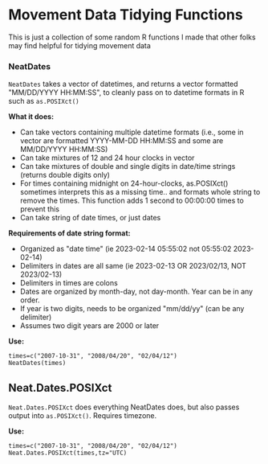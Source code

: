 # Movement Data Tidying Functions

This is just a collection of some random R functions I made that other folks may find helpful for tidying movement data

### NeatDates    

`NeatDates` takes a vector of datetimes, and returns a vector formatted "MM/DD/YYYY HH\:MM:SS", to cleanly pass on to datetime formats in R such as `as.POSIXct()`    

 **What it does:**     
  
* Can take vectors containing multiple datetime formats (i.e., some in vector are formatted YYYY-MM-DD HH\:MM:SS and some are MM/DD/YYYY HH\:MM:SS)
* Can take mixtures of 12 and 24 hour clocks in vector    
* Can take mixtures of double and single digits in date/time strings (returns double digits only)    
* For times containing midnight on 24-hour-clocks, as.POSIXct() sometimes interprets this as a missing time.. and formats whole string to remove the times. This function adds 1 second to 00\:00:00 times to prevent this
* Can take string of date times, or just dates

**Requirements of date string format:**      
      
* Organized as "date time" (ie 2023-02-14 05\:55:02 not 05\:55:02 2023-02-14)    
* Delimiters in dates are all same (ie 2023-02-13 OR 2023/02/13, NOT 2023/02-13)    
* Delimiters in times are colons    
* Dates are organized by month-day, not day-month. Year can be in any order.
* If year is two digits, needs to be organized "mm/dd/yy" (can be any delimiter)
* Assumes two digit years are 2000 or later

**Use:**    

    times=c("2007-10-31", "2008/04/20", "02/04/12")
    NeatDates(times)

## Neat.Dates.POSIXct

`Neat.Dates.POSIXct` does everything NeatDates does, but also passes output into `as.POSIXct()`. Requires timezone.

**Use:**

    times=c("2007-10-31", "2008/04/20", "02/04/12")
    Neat.Dates.POSIXct(times,tz="UTC)


    
